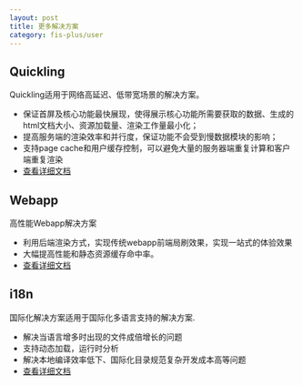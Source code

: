 ```yaml
---
layout: post
title: 更多解决方案
category: fis-plus/user
---
```


## Quickling

Quickling适用于网络高延迟、低带宽场景的解决方案。

* 保证首屏及核心功能最快展现，使得展示核心功能所需要获取的数据、生成的html文档大小、资源加载量、渲染工作量最小化；
* 提高服务端的渲染效率和并行度，保证功能不会受到慢数据模块的影响；
* 支持page cache和用户缓存控制，可以避免大量的服务器端重复计算和客户端重复渲染
* [查看详细文档](./quickling.html)

## Webapp

高性能Webapp解决方案

* 利用后端渲染方式，实现传统webapp前端局刷效果，实现一站式的体验效果
* 大幅提高性能和静态资源缓存命中率。
* [查看详细文档](./webapp.html)

## i18n
国际化解决方案适用于国际化多语言支持的解决方案.

* 解决当语言增多时出现的文件成倍增长的问题
* 支持动态加载，运行时分析
* 解决本地编译效率低下、国际化目录规范复杂开发成本高等问题
* [查看详细文档](./i18n.html)
